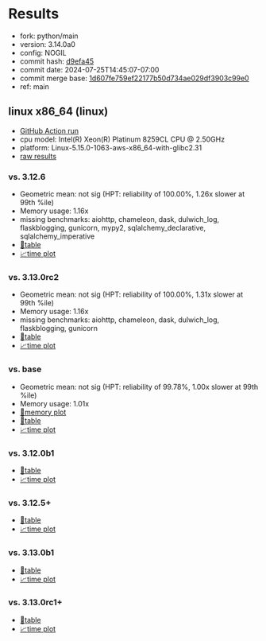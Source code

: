 # Results

- fork: python/main
- version: 3.14.0a0
- config: NOGIL
- commit hash: [d9efa45](https://github.com/python/cpython/commit/d9efa45)
- commit date: 2024-07-25T14:45:07-07:00
- commit merge base: [1d607fe759ef22177b50d734ae029df3903c99e0](https://github.com/python/cpython/commit/1d607fe759ef22177b50d734ae029df3903c99e0)
- ref: main

## linux x86_64 (linux)

- [GitHub Action run](https://github.com/facebookexperimental/free-threading-benchmarking/actions/runs/10102071203)
- cpu model: Intel(R) Xeon(R) Platinum 8259CL CPU @ 2.50GHz
- platform: Linux-5.15.0-1063-aws-x86_64-with-glibc2.31
- [raw results](bm-20240725-linux-x86_64-python-main-3.14.0a0-d9efa45.json)

### vs. 3.12.6

- Geometric mean: not sig (HPT: reliability of 100.00%, 1.26x slower at 99th %ile)
- Memory usage: 1.16x
- missing benchmarks: aiohttp, chameleon, dask, dulwich_log, flaskblogging, gunicorn, mypy2, sqlalchemy_declarative, sqlalchemy_imperative
- [📄table](bm-20240725-linux-x86_64-python-main-3.14.0a0-d9efa45-vs-3.12.6.md)
- [📈time plot](bm-20240725-linux-x86_64-python-main-3.14.0a0-d9efa45-vs-3.12.6.svg)

### vs. 3.13.0rc2

- Geometric mean: not sig (HPT: reliability of 100.00%, 1.31x slower at 99th %ile)
- Memory usage: 1.16x
- missing benchmarks: aiohttp, chameleon, dask, dulwich_log, flaskblogging, gunicorn
- [📄table](bm-20240725-linux-x86_64-python-main-3.14.0a0-d9efa45-vs-3.13.0rc2.md)
- [📈time plot](bm-20240725-linux-x86_64-python-main-3.14.0a0-d9efa45-vs-3.13.0rc2.svg)

### vs. base

- Geometric mean: not sig (HPT: reliability of 99.78%, 1.00x slower at 99th %ile)
- Memory usage: 1.01x
- [🧠memory plot](bm-20240725-linux-x86_64-python-main-3.14.0a0-d9efa45-vs-base-mem.svg)
- [📄table](bm-20240725-linux-x86_64-python-main-3.14.0a0-d9efa45-vs-base.md)
- [📈time plot](bm-20240725-linux-x86_64-python-main-3.14.0a0-d9efa45-vs-base.svg)

### vs. 3.12.0b1

- [📄table](bm-20240725-linux-x86_64-python-main-3.14.0a0-d9efa45-vs-3.12.0b1.md)
- [📈time plot](bm-20240725-linux-x86_64-python-main-3.14.0a0-d9efa45-vs-3.12.0b1.svg)

### vs. 3.12.5+

- [📄table](bm-20240725-linux-x86_64-python-main-3.14.0a0-d9efa45-vs-3.12.5%2B.md)
- [📈time plot](bm-20240725-linux-x86_64-python-main-3.14.0a0-d9efa45-vs-3.12.5%2B.svg)

### vs. 3.13.0b1

- [📄table](bm-20240725-linux-x86_64-python-main-3.14.0a0-d9efa45-vs-3.13.0b1.md)
- [📈time plot](bm-20240725-linux-x86_64-python-main-3.14.0a0-d9efa45-vs-3.13.0b1.svg)

### vs. 3.13.0rc1+

- [📄table](bm-20240725-linux-x86_64-python-main-3.14.0a0-d9efa45-vs-3.13.0rc1%2B.md)
- [📈time plot](bm-20240725-linux-x86_64-python-main-3.14.0a0-d9efa45-vs-3.13.0rc1%2B.svg)

